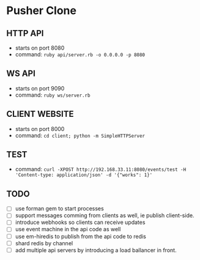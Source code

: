 # Pusher Clone

## HTTP API
- starts on port 8080
- command: `ruby api/server.rb -o 0.0.0.0 -p 8080`

## WS API
- starts on port 9090
- command: `ruby ws/server.rb`

## CLIENT WEBSITE
- starts on port 8000
- command: `cd client; python -m SimpleHTTPServer`

## TEST
- command: `curl -XPOST http://192.168.33.11:8080/events/test -H 'Content-type: application/json' -d '{"works": 1}'`

## TODO
- [ ] use forman gem to start processes
- [ ] support messages comming from clients as well, ie publish client-side.
- [ ] introduce webhooks so clients can receive updates
- [ ] use event machine in the api code as well
- [ ] use em-hiredis to publish from the api code to redis
- [ ] shard redis by channel
- [ ] add multiple api servers by introducing a load ballancer in front.
